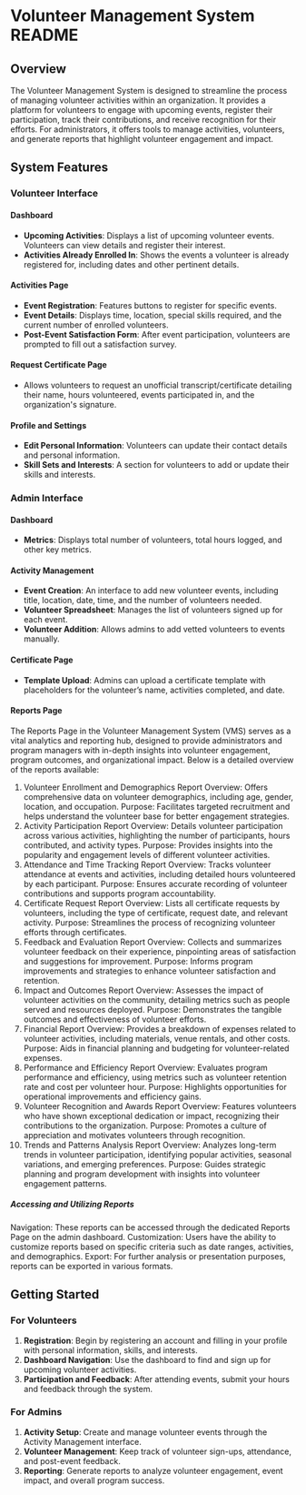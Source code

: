 # Volunteer Management System README

## Overview

The Volunteer Management System is designed to streamline the process of managing volunteer activities within an organization. It provides a platform for volunteers to engage with upcoming events, register their participation, track their contributions, and receive recognition for their efforts. For administrators, it offers tools to manage activities, volunteers, and generate reports that highlight volunteer engagement and impact.

## System Features

### Volunteer Interface

#### Dashboard

- **Upcoming Activities**: Displays a list of upcoming volunteer events. Volunteers can view details and register their interest.
- **Activities Already Enrolled In**: Shows the events a volunteer is already registered for, including dates and other pertinent details.

#### Activities Page

- **Event Registration**: Features buttons to register for specific events.
- **Event Details**: Displays time, location, special skills required, and the current number of enrolled volunteers.
- **Post-Event Satisfaction Form**: After event participation, volunteers are prompted to fill out a satisfaction survey.

#### Request Certificate Page

- Allows volunteers to request an unofficial transcript/certificate detailing their name, hours volunteered, events participated in, and the organization's signature.

#### Profile and Settings

- **Edit Personal Information**: Volunteers can update their contact details and personal information.
- **Skill Sets and Interests**: A section for volunteers to add or update their skills and interests.

### Admin Interface

#### Dashboard

- **Metrics**: Displays total number of volunteers, total hours logged, and other key metrics.

#### Activity Management

- **Event Creation**: An interface to add new volunteer events, including title, location, date, time, and the number of volunteers needed.
- **Volunteer Spreadsheet**: Manages the list of volunteers signed up for each event.
- **Volunteer Addition**: Allows admins to add vetted volunteers to events manually.

#### Certificate Page

- **Template Upload**: Admins can upload a certificate template with placeholders for the volunteer’s name, activities completed, and date.

#### Reports Page

The Reports Page in the Volunteer Management System (VMS) serves as a vital analytics and reporting hub, designed to provide administrators and program managers with in-depth insights into volunteer engagement, program outcomes, and organizational impact. Below is a detailed overview of the reports available:

1. Volunteer Enrollment and Demographics Report
Overview: Offers comprehensive data on volunteer demographics, including age, gender, location, and occupation.
Purpose: Facilitates targeted recruitment and helps understand the volunteer base for better engagement strategies.
2. Activity Participation Report
Overview: Details volunteer participation across various activities, highlighting the number of participants, hours contributed, and activity types.
Purpose: Provides insights into the popularity and engagement levels of different volunteer activities.
3. Attendance and Time Tracking Report
Overview: Tracks volunteer attendance at events and activities, including detailed hours volunteered by each participant.
Purpose: Ensures accurate recording of volunteer contributions and supports program accountability.
4. Certificate Request Report
Overview: Lists all certificate requests by volunteers, including the type of certificate, request date, and relevant activity.
Purpose: Streamlines the process of recognizing volunteer efforts through certificates.
5. Feedback and Evaluation Report
Overview: Collects and summarizes volunteer feedback on their experience, pinpointing areas of satisfaction and suggestions for improvement.
Purpose: Informs program improvements and strategies to enhance volunteer satisfaction and retention.
6. Impact and Outcomes Report
Overview: Assesses the impact of volunteer activities on the community, detailing metrics such as people served and resources deployed.
Purpose: Demonstrates the tangible outcomes and effectiveness of volunteer efforts.
7. Financial Report
Overview: Provides a breakdown of expenses related to volunteer activities, including materials, venue rentals, and other costs.
Purpose: Aids in financial planning and budgeting for volunteer-related expenses.
8. Performance and Efficiency Report
Overview: Evaluates program performance and efficiency, using metrics such as volunteer retention rate and cost per volunteer hour.
Purpose: Highlights opportunities for operational improvements and efficiency gains.
9. Volunteer Recognition and Awards Report
Overview: Features volunteers who have shown exceptional dedication or impact, recognizing their contributions to the organization.
Purpose: Promotes a culture of appreciation and motivates volunteers through recognition.
10. Trends and Patterns Analysis Report
Overview: Analyzes long-term trends in volunteer participation, identifying popular activities, seasonal variations, and emerging preferences.
Purpose: Guides strategic planning and program development with insights into volunteer engagement patterns.

##### Accessing and Utilizing Reports
Navigation: These reports can be accessed through the dedicated Reports Page on the admin dashboard.
Customization: Users have the ability to customize reports based on specific criteria such as date ranges, activities, and demographics.
Export: For further analysis or presentation purposes, reports can be exported in various formats.

## Getting Started

### For Volunteers

1. **Registration**: Begin by registering an account and filling in your profile with personal information, skills, and interests.
2. **Dashboard Navigation**: Use the dashboard to find and sign up for upcoming volunteer activities.
3. **Participation and Feedback**: After attending events, submit your hours and feedback through the system.

### For Admins

1. **Activity Setup**: Create and manage volunteer events through the Activity Management interface.
2. **Volunteer Management**: Keep track of volunteer sign-ups, attendance, and post-event feedback.
3. **Reporting**: Generate reports to analyze volunteer engagement, event impact, and overall program success.



